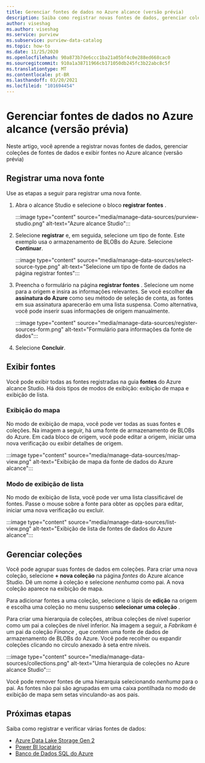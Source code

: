 ```yaml
---
title: Gerenciar fontes de dados no Azure alcance (versão prévia)
description: Saiba como registrar novas fontes de dados, gerenciar coleções de fontes de dados e exibir fontes no Azure alcance (versão prévia).
author: viseshag
ms.author: viseshag
ms.service: purview
ms.subservice: purview-data-catalog
ms.topic: how-to
ms.date: 11/25/2020
ms.openlocfilehash: 90a873b7de6ccc1ba21a05bf4c0e288ed668cac0
ms.sourcegitcommit: 910a1a38711966cb171050db245fc3b22abc8c5f
ms.translationtype: MT
ms.contentlocale: pt-BR
ms.lasthandoff: 03/20/2021
ms.locfileid: "101694454"
---
```

# <a name="manage-data-sources-in-azure-purview-preview"></a>Gerenciar fontes de dados no Azure alcance (versão prévia)

Neste artigo, você aprende a registrar novas fontes de dados, gerenciar coleções de fontes de dados e exibir fontes no Azure alcance (versão prévia)

## <a name="register-a-new-source"></a>Registrar uma nova fonte

Use as etapas a seguir para registrar uma nova fonte.

1. Abra o alcance Studio e selecione o bloco **registrar fontes** .

   :::image type="content" source="media/manage-data-sources/purview-studio.png" alt-text="Azure alcance Studio":::

1. Selecione **registrar** e, em seguida, selecione um tipo de fonte. Este exemplo usa o armazenamento de BLOBs do Azure. Selecione **Continuar**.

   :::image type="content" source="media/manage-data-sources/select-source-type.png" alt-text="Selecione um tipo de fonte de dados na página registrar fontes":::

1. Preencha o formulário na página **registrar fontes** . Selecione um nome para a origem e insira as informações relevantes. Se você escolher **da assinatura do Azure** como seu método de seleção de conta, as fontes em sua assinatura aparecerão em uma lista suspensa. Como alternativa, você pode inserir suas informações de origem manualmente.

   :::image type="content" source="media/manage-data-sources/register-sources-form.png" alt-text="Formulário para informações da fonte de dados":::

1. Selecione **Concluir**.

## <a name="view-sources"></a>Exibir fontes

Você pode exibir todas as fontes registradas na guia **fontes** do Azure alcance Studio. Há dois tipos de modos de exibição: exibição de mapa e exibição de lista.

### <a name="map-view"></a>Exibição do mapa

No modo de exibição de mapa, você pode ver todas as suas fontes e coleções. Na imagem a seguir, há uma fonte de armazenamento de BLOBs do Azure. Em cada bloco de origem, você pode editar a origem, iniciar uma nova verificação ou exibir detalhes de origem.

:::image type="content" source="media/manage-data-sources/map-view.png" alt-text="Exibição de mapa da fonte de dados do Azure alcance":::

### <a name="list-view"></a>Modo de exibição de lista

No modo de exibição de lista, você pode ver uma lista classificável de fontes. Passe o mouse sobre a fonte para obter as opções para editar, iniciar uma nova verificação ou excluir.

:::image type="content" source="media/manage-data-sources/list-view.png" alt-text="Exibição de lista de fontes de dados do Azure alcance":::

## <a name="manage-collections"></a>Gerenciar coleções

Você pode agrupar suas fontes de dados em coleções. Para criar uma nova coleção, selecione **+ nova coleção** na página *fontes* do Azure alcance Studio. Dê um nome à coleção e selecione *nenhuma* como pai. A nova coleção aparece na exibição de mapa.

Para adicionar fontes a uma coleção, selecione o lápis de **edição** na origem e escolha uma coleção no menu suspenso **selecionar uma coleção** .

Para criar uma hierarquia de coleções, atribua coleções de nível superior como um pai a coleções de nível inferior. Na imagem a seguir, a *Fabrikam* é um pai da coleção *Finance* , que contém uma fonte de dados de armazenamento de BLOBs do Azure. Você pode recolher ou expandir coleções clicando no círculo anexado à seta entre níveis.

:::image type="content" source="media/manage-data-sources/collections.png" alt-text="Uma hierarquia de coleções no Azure alcance Studio":::

Você pode remover fontes de uma hierarquia selecionando *nenhuma* para o pai. As fontes não pai são agrupadas em uma caixa pontilhada no modo de exibição de mapa sem setas vinculando-as aos pais.

## <a name="next-steps"></a>Próximas etapas

Saiba como registrar e verificar várias fontes de dados:

* [Azure Data Lake Storage Gen 2](register-scan-adls-gen2.md)
* [Power BI locatário](register-scan-power-bi-tenant.md)
* [Banco de Dados SQL do Azure](register-scan-azure-sql-database.md)
